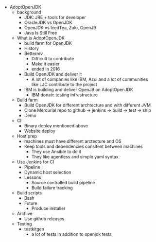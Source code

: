 
- AdoptOpenJDK
  - background
    - JDK: JRE + tools for developer
    - OracleJDK vs OpenJDK
    - OpenJDK vs IcedTea, Zulu, OpenJ9
    - Java Is Still Free
  - What is AdoptOpenJDK
    - build farm for OpenJDK
    - History
    - Betterrev
      - Difficult to contribute
      - Make it easier
      - ended in 2016
    - Build OpenJDK and deliver it
      - A lot of companies like IBM, Azul and a lot of communities like LJC contribute to the project
    - IBM is building and deliver OpenJ9 on AdoptOpenJDK
      - IBM donate testing infrastructure
  - Build farm
    - Build OpenJDK for different archtecture and with different JVM
    - Clone Mercurial repo to github -> jenkins -> build -> test -> ship
    - Demo
  - CI
    - Binary deploy mentioned above
    - Website deploy
  - Host prep
    - machines must have different arctecture and OS
    - Keep tools and dependencies consitent between machines
      - They use Ansible to do it
      - They like agentless and simple yaml syntax
  - Use Jenkins for CI
    - Pipeline
    - Dynamic host selection
    - Lessons
      - Source controlled build pipeline
      - Build failure tracking
  - Build scripts
    - Bash
    - Future
      - Produce installer
  - Archive
     - Use github releases
  - Testing
    - testkitgen
      - a lot of tests in addition to openjdk tests
